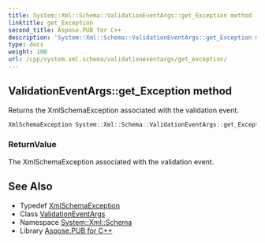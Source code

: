 ```yaml
---
title: System::Xml::Schema::ValidationEventArgs::get_Exception method
linktitle: get_Exception
second_title: Aspose.PUB for C++
description: 'System::Xml::Schema::ValidationEventArgs::get_Exception method. Returns the XmlSchemaException associated with the validation event in C++.'
type: docs
weight: 100
url: /cpp/system.xml.schema/validationeventargs/get_exception/
---
```

## ValidationEventArgs::get_Exception method


Returns the XmlSchemaException associated with the validation event.

```cpp
XmlSchemaException System::Xml::Schema::ValidationEventArgs::get_Exception()
```


### ReturnValue

The XmlSchemaException associated with the validation event.

## See Also

* Typedef [XmlSchemaException](../../xmlschemaexception/)
* Class [ValidationEventArgs](../)
* Namespace [System::Xml::Schema](../../)
* Library [Aspose.PUB for C++](../../../)
